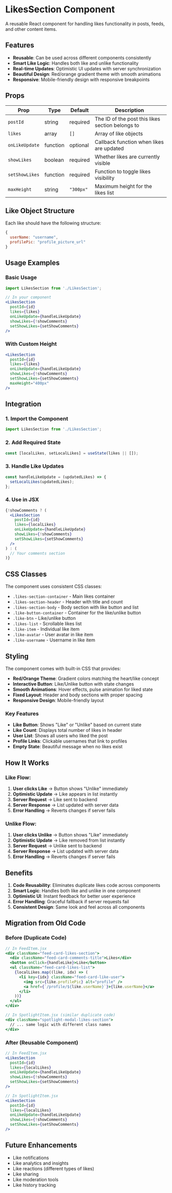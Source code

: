 # LikesSection Component

A reusable React component for handling likes functionality in posts, feeds, and other content items.

## Features

- **Reusable**: Can be used across different components consistently
- **Smart Like Logic**: Handles both like and unlike functionality
- **Real-time Updates**: Optimistic UI updates with server synchronization
- **Beautiful Design**: Red/orange gradient theme with smooth animations
- **Responsive**: Mobile-friendly design with responsive breakpoints

## Props

| Prop | Type | Default | Description |
|------|------|---------|-------------|
| `postId` | string | required | The ID of the post this likes section belongs to |
| `likes` | array | `[]` | Array of like objects |
| `onLikeUpdate` | function | optional | Callback function when likes are updated |
| `showLikes` | boolean | required | Whether likes are currently visible |
| `setShowLikes` | function | required | Function to toggle likes visibility |
| `maxHeight` | string | `"300px"` | Maximum height for the likes list |

## Like Object Structure

Each like should have the following structure:

```javascript
{
  userName: "username",
  profilePic: "profile_picture_url"
}
```

## Usage Examples

### Basic Usage

```jsx
import LikesSection from './LikesSection';

// In your component
<LikesSection
  postId={id}
  likes={likes}
  onLikeUpdate={handleLikeUpdate}
  showLikes={!showComments}
  setShowLikes={setShowComments}
/>
```

### With Custom Height

```jsx
<LikesSection
  postId={id}
  likes={likes}
  onLikeUpdate={handleLikeUpdate}
  showLikes={!showComments}
  setShowLikes={setShowComments}
  maxHeight="400px"
/>
```

## Integration

### 1. Import the Component

```jsx
import LikesSection from './LikesSection';
```

### 2. Add Required State

```jsx
const [localLikes, setLocalLikes] = useState(likes || []);
```

### 3. Handle Like Updates

```jsx
const handleLikeUpdate = (updatedLikes) => {
  setLocalLikes(updatedLikes);
};
```

### 4. Use in JSX

```jsx
{!showComments ? (
  <LikesSection
    postId={id}
    likes={localLikes}
    onLikeUpdate={handleLikeUpdate}
    showLikes={!showComments}
    setShowLikes={setShowComments}
  />
) : (
  // Your comments section
)}
```

## CSS Classes

The component uses consistent CSS classes:

- `.likes-section-container` - Main likes container
- `.likes-section-header` - Header with title and count
- `.likes-section-body` - Body section with like button and list
- `.like-button-container` - Container for the like/unlike button
- `.like-btn` - Like/unlike button
- `.likes-list` - Scrollable likes list
- `.like-item` - Individual like item
- `.like-avatar` - User avatar in like item
- `.like-username` - Username in like item

## Styling

The component comes with built-in CSS that provides:

- **Red/Orange Theme**: Gradient colors matching the heart/like concept
- **Interactive Button**: Like/Unlike button with state changes
- **Smooth Animations**: Hover effects, pulse animation for liked state
- **Fixed Layout**: Header and body sections with proper spacing
- **Responsive Design**: Mobile-friendly layout

### Key Features

- **Like Button**: Shows "Like" or "Unlike" based on current state
- **Like Count**: Displays total number of likes in header
- **User List**: Shows all users who liked the post
- **Profile Links**: Clickable usernames that link to profiles
- **Empty State**: Beautiful message when no likes exist

## How It Works

### Like Flow:
1. **User clicks Like** → Button shows "Unlike" immediately
2. **Optimistic Update** → Like appears in list instantly
3. **Server Request** → Like sent to backend
4. **Server Response** → List updated with server data
5. **Error Handling** → Reverts changes if server fails

### Unlike Flow:
1. **User clicks Unlike** → Button shows "Like" immediately
2. **Optimistic Update** → Like removed from list instantly
3. **Server Request** → Unlike sent to backend
4. **Server Response** → List updated with server data
5. **Error Handling** → Reverts changes if server fails

## Benefits

1. **Code Reusability**: Eliminates duplicate likes code across components
2. **Smart Logic**: Handles both like and unlike in one component
3. **Optimistic UI**: Instant feedback for better user experience
4. **Error Handling**: Graceful fallback if server requests fail
5. **Consistent Design**: Same look and feel across all components

## Migration from Old Code

### Before (Duplicate Code)

```jsx
// In FeedItem.jsx
<div className="feed-card-likes-section">
  <div className="feed-card-comments-title">Likes</div>
  <button onClick={handleLike}>Like</button>
  <ul className="feed-card-likes-list">
    {localLikes.map((like, idx) => (
      <li key={idx} className="feed-card-like-user">
        <img src={like.profilePic} alt="profile" />
        <a href={`/profile/${like.userName}`}>{like.userName}</a>
      </li>
    ))}
  </ul>
</div>

// In SpotlightItem.jsx (similar duplicate code)
<div className="spotlight-modal-likes-section">
  // ... same logic with different class names
</div>
```

### After (Reusable Component)

```jsx
// In FeedItem.jsx
<LikesSection
  postId={id}
  likes={localLikes}
  onLikeUpdate={handleLikeUpdate}
  showLikes={!showComments}
  setShowLikes={setShowComments}
/>

// In SpotlightItem.jsx
<LikesSection
  postId={id}
  likes={localLikes}
  onLikeUpdate={handleLikeUpdate}
  showLikes={!showComments}
  setShowLikes={setShowComments}
/>
```

## Future Enhancements

- Like notifications
- Like analytics and insights
- Like reactions (different types of likes)
- Like sharing
- Like moderation tools
- Like history tracking
